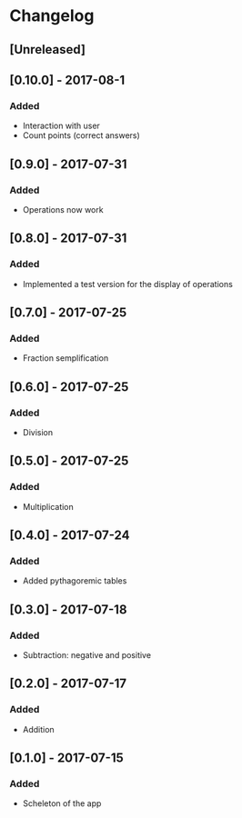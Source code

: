 # Changelog

## [Unreleased]

## [0.10.0] - 2017-08-1
### Added
 - Interaction with user
 - Count points (correct answers)

## [0.9.0] - 2017-07-31
### Added
 - Operations now work

## [0.8.0] - 2017-07-31
### Added
 - Implemented a test version for the display of operations

## [0.7.0] - 2017-07-25
### Added
 - Fraction semplification

## [0.6.0] - 2017-07-25
### Added
 - Division

## [0.5.0] - 2017-07-25
### Added
 - Multiplication

## [0.4.0] - 2017-07-24
### Added
 - Added pythagoremic tables

## [0.3.0] - 2017-07-18
### Added
 - Subtraction: negative and positive

## [0.2.0] - 2017-07-17
### Added
 - Addition

## [0.1.0] - 2017-07-15
### Added
 - Scheleton of the app
